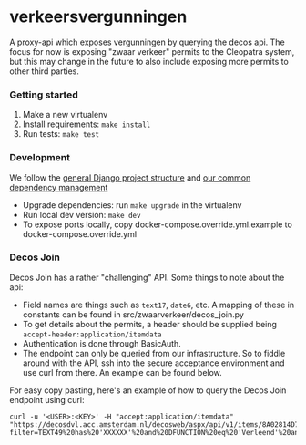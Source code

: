 # verkeersvergunningen
A proxy-api which exposes vergunningen by querying the decos api. The focus for now is exposing "zwaar verkeer" permits 
to the Cleopatra system, but this may change in the future to also include exposing more permits to other third parties.

### Getting started
1. Make a new virtualenv
2. Install requirements: `make install`
3. Run tests: `make test`

### Development
We follow the [general Django project structure](https://github.com/Amsterdam/opdrachten_team_dev/tree/master/project_architecture)
and [our common dependency management](https://github.com/Amsterdam/opdrachten_team_dev/tree/master/dependency_management)

- Upgrade dependencies: run `make upgrade` in the virtualenv
- Run local dev version: `make dev`
- To expose ports locally, copy docker-compose.override.yml.example to docker-compose.override.yml

### Decos Join
Decos Join has a rather "challenging" API. Some things to note about the api:

- Field names are things such as `text17`, `date6`, etc. A mapping of these in constants can be found 
  in src/zwaarverkeer/decos_join.py
- To get details about the permits, a header should be supplied being `accept-header:application/itemdata`
- Authentication is done through BasicAuth.
- The endpoint can only be queried from our infrastructure. So to fiddle around with the API, ssh into 
  the secure acceptance environment and use curl from there. An example can be found below.

For easy copy pasting, here's an example of how to query the Decos Join endpoint using curl:

    curl -u '<USER>:<KEY>' -H "accept:application/itemdata" "https://decosdvl.acc.amsterdam.nl/decosweb/aspx/api/v1/items/8A02814D73B3421B9C65262A45A43BD8/FOLDERS?filter=TEXT49%20has%20'XXXXXX'%20and%20DFUNCTION%20eq%20'Verleend'%20and%20PROCESSED%20eq%20'J'"
